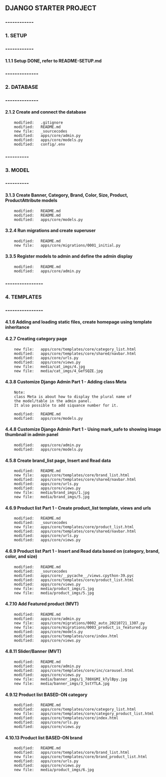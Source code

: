 ## DJANGO STARTER PROJECT

### ------------
### 1. SETUP
### ------------


#### 1.1.1 Setup DONE, refer to README-SETUP.md


### --------------
### 2. DATABASE
### --------------


#### 2.1.2 Create and connect the database

        modified:   .gitignore
        modified:   README.md
        new file:   _sourcecodes
        modified:   apps/core/admin.py
        modified:   apps/core/models.py
        modified:   config/.env


### ----------
### 3. MODEL
### ----------


#### 3.1.3 Create Banner, Category, Brand, Color, Size, Product, ProductAttribute models

        modified:   README.md
        modified:   README.md
        modified:   apps/core/models.py


#### 3.2.4 Run migrations and create superuser

        modified:   README.md
        new file:   apps/core/migrations/0001_initial.py


#### 3.3.5 Register models to admin and define the admin display

        modified:   README.md
        modified:   apps/core/admin.py

### ----------------
### 4. TEMPLATES
### ----------------


#### 4.1.6 Adding and loading static files, create homepage using template inheritance


#### 4.2.7 Creating category page

        new file:   apps/core/templates/core/category_list.html
        modified:   apps/core/templates/core/shared/navbar.html
        modified:   apps/core/urls.py
        modified:   apps/core/views.py
        new file:   media/cat_imgs/4.jpg
        new file:   media/cat_imgs/4_GefSQZE.jpg


#### 4.3.8 Customize Django Admin Part 1 - Adding class Meta

        Note:
        class Meta is about how to display the plural name of
        the model/table in the admin panel.
        It also possible to add siquance number for it. 

        modified:   README.md
        modified:   apps/core/models.py


#### 4.4.8 Customize Django Admin Part 1 - Using mark_safe to showing image thumbnail in admin panel

        modified:   apps/core/admin.py
        modified:   apps/core/models.py


#### 4.5.8 Create brand_list page, Insert and Read data

        modified:   README.md
        new file:   apps/core/templates/core/brand_list.html
        modified:   apps/core/templates/core/shared/navbar.html
        modified:   apps/core/urls.py
        modified:   apps/core/views.py
        new file:   media/brand_imgs/1.jpg
        new file:   media/brand_imgs/5.jpg


#### 4.6.9 Product list Part 1 - Create product_list template, views and urls

        modified:   README.md
        modified:   _sourcecodes
        new file:   apps/core/templates/core/product_list.html
        modified:   apps/core/templates/core/shared/navbar.html
        modified:   apps/core/urls.py
        modified:   apps/core/views.py

#### 4.6.9 Product list Part 1 - Insert and Read data based on (category, brand, color, and size)

        modified:   README.md
        modified:   _sourcecodes
        modified:   apps/core/__pycache__/views.cpython-39.pyc
        modified:   apps/core/templates/core/product_list.html
        modified:   apps/core/views.py
        new file:   media/product_imgs/1.jpg
        new file:   media/product_imgs/5.jpg


#### 4.7.10 Add Featured product (MVT)

        modified:   README.md
        modified:   apps/core/admin.py
        new file:   apps/core/migrations/0002_auto_20210721_1307.py
        new file:   apps/core/migrations/0003_product_is_featured.py
        modified:   apps/core/models.py
        modified:   apps/core/templates/core/index.html
        modified:   apps/core/views.py


#### 4.8.11 Slider/Banner (MVT)

        modified:   README.md
        modified:   apps/core/admin.py
        modified:   apps/core/templates/core/inc/carousel.html
        modified:   apps/core/views.py
        new file:   media/banner_imgs/1_780XGMI_kTylBpy.jpg
        new file:   media/banner_imgs/3_SstYTLA.jpg


#### 4.9.12 Product list BASED-ON category

        modified:   README.md
        modified:   apps/core/templates/core/category_list.html
        new file:   apps/core/templates/core/category_product_list.html
        modified:   apps/core/templates/core/index.html
        modified:   apps/core/urls.py
        modified:   apps/core/views.py


#### 4.10.13 Product list BASED-ON brand

        modified:   README.md
        modified:   apps/core/templates/core/brand_list.html
        new file:   apps/core/templates/core/brand_product_list.html
        modified:   apps/core/urls.py
        modified:   apps/core/views.py
        new file:   media/product_imgs/6.jpg






















